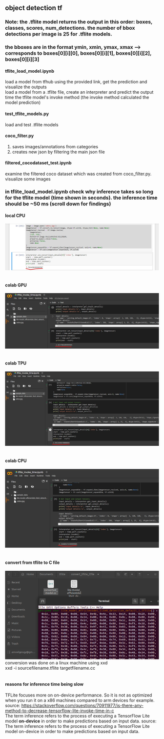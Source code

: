 ## object detection tf

### Note: the .tflite model returns the output in this order: boxes, classes, scores, num_detections. the number of bbox detections per image is 25 for .tflite models.
### the bboxes are in the format ymin, xmin, ymax, xmax --> corresponds to boxes[0][i][0], boxes[0][i][1], boxes[0][i][2], boxes[0][i][3]

#### tflite_load_model.ipynb
load a model from tfhub using the provided link, get the prediction and visualize the outputs <br>
load a model from a .tflite file, create an interpreter and predict the output <br>
time the tflite model's invoke method (the invoke method calculated the model prediction) <br>

#### test_tflite_models.py
load and test .tflite models <br>

#### coco_filter.py
1. saves images/annotations from categories <br>
2. creates new json by filtering the main json file <br>

#### filtered_cocodataset_test.ipynb
examine the filtered coco dataset which was created from coco_filter.py. visualize some images <br>

### in tflite_load_model.ipynb check why inference takes so long for the tflite model (time shown in seconds). the inference time should be ~50 ms (scroll down for findings)
#### local CPU
![1](screenshots/tlocalcpu.jpg)<br><br>

#### colab GPU
![2](screenshots/tcolangpu.jpg)<br><br>

#### colab TPU
![3](screenshots/colantpu.jpg)<br><br>

#### colab CPU
![4](screenshots/colabcpu.jpg)<br><br>

#### convert from tflite to C file 
![5](screenshots/tflite_convert_Cfile.png)<br>
conversion was done on a linux machine using xxd <br>
xxd -i sourcefilename.tflite targetfilename.cc<br><br>


#### reasons for inference time being slow
TFLite focuses more on on-device performance. So it is not as optimized when you run it on a x86 machines compared to arm devices for example. source: https://stackoverflow.com/questions/70911977/is-there-any-method-to-decrease-tensorflow-lite-invoke-time-in-c <br>
The term inference refers to the process of executing a TensorFlow Lite model **on-device** in order to make predictions based on input data. source: The term inference refers to the process of executing a TensorFlow Lite model on-device in order to make predictions based on input data.  


